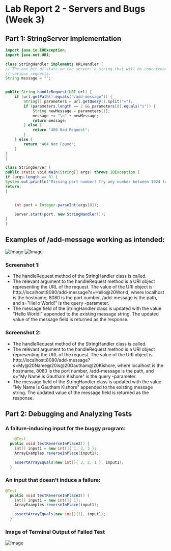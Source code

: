 # Lab Report 2 - Servers and Bugs (Week 3)

## Part 1: StringServer Implementation
```java
import java.io.IOException;
import java.net.URI;

class StringHandler implements URLHandler {
// The one bit of state on the server: a string that will be concatenated by
// various requests.
String message = "";


public String handleRequest(URI url) {
    if (url.getPath().equals("/add-message")) {
        String[] parameters = url.getQuery().split("=");
        if (parameters.length == 2 && parameters[0].equals("s")) {
            String newMessage = parameters[1];
            message += "\n" + newMessage;
            return message;
        } else {
            return "400 Bad Request";
        }
    } else {
        return "404 Not Found";
    }
}
}

class StringServer {
public static void main(String[] args) throws IOException {
if (args.length == 0) {
System.out.println("Missing port number! Try any number between 1024 to 49151");
return;
}


    int port = Integer.parseInt(args[0]);

    Server.start(port, new StringHandler());
}
}
```
## Examples of /add-message working as intended:


![Image](https://user-images.githubusercontent.com/58676663/233942503-8500772e-1aa3-484b-8a3d-2921e551d50b.png)
![Image](https://user-images.githubusercontent.com/58676663/233942827-7bcb3c39-cb38-4669-b565-a58b59b91936.png)

### Screenshot 1:
- The handleRequest method of the StringHandler class is called.
- The relevant argument to the handleRequest method is a URI object representing the URL of the request. The value of the URI object is http://localhost:8080/add-message?s=Hello@20World, where localhost is the hostname, 8080 is the port number, /add-message is the path, and s="Hello World!" is the query -parameter.
- The message field of the StringHandler class is updated with the value "Hello World!" appended to the existing message string. The updated value of the message field is returned as the response.

### Screenshot 2:
- The handleRequest method of the StringHandler class is called.
- The relevant argument to the handleRequest method is a URI object representing the URL of the request. The value of the URI object is http://localhost:8080/add-message?s=My@20Name@20is@20Gautham@20Kishore, where localhost is the hostname, 8080 is the port number, /add-message is the path, and s="My Name is Gautham Kishore" is the query -parameter.
- The message field of the StringHandler class is updated with the value "My Name is Gautham Kishore" appended to the existing message string. The updated value of the message field is returned as the response.



## Part 2: Debugging and Analyzing Tests

### A failure-inducing input for the buggy program:
```java
    @Test
  public void testReverseInPlace2() {
    int[] input1 = new int[]{ 1, 2, 3 };
    ArrayExamples.reverseInPlace(input1);

    assertArrayEquals(new int[]{ 3, 2, 1 }, input1);
  } 
```

### An input that doesn’t induce a failure:
```java
@Test
  public void testReverseInPlace3() {
    int[] input1 = new int[]{ 1};
    ArrayExamples.reverseInPlace(input1);

    assertArrayEquals(new int[]{1}, input1);
  }
```
### Image of Terminal Output of Failed Test
![Image](https://user-images.githubusercontent.com/58676663/234128409-6efde721-cafe-436a-880d-2519dd4985eb.png)
